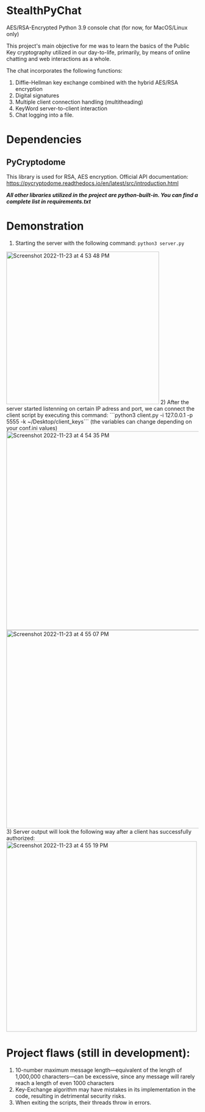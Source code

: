 # StealthPyChat
AES/RSA-Encrypted Python 3.9 console chat (for now, for MacOS/Linux only)

This project's main objective for me was to learn the basics of the Public Key cryptography utilized in our day-to-life, primarily, by means of online chatting and web interactions as a whole.

The chat incorporates the following functions:

1) Diffie-Hellman key exchange combined with the hybrid AES/RSA encryption
2) Digital signatures
3) Multiple client connection handling (multitheading)
4) KeyWord server-to-client interaction
5) Chat logging into a file.

# Dependencies

## PyCryptodome
This library is used for RSA, AES encryption. Official API documentation: https://pycryptodome.readthedocs.io/en/latest/src/introduction.html

***All other libraries utilized in the project are python-built-in. You can find a complete list in requirements.txt***

# Demonstration
1) Starting the server with the following command: ```python3 server.py```
<img width="400" alt="Screenshot 2022-11-23 at 4 53 48 PM" src="https://user-images.githubusercontent.com/102734242/203565103-641941b7-946e-4ea5-ae63-0ebbdeada9d0.png">
2) After the server started listenning on certain IP adress and port, we can connect the client script by executing this command: ```python3 client.py -i 127.0.0.1 -p 5555 -k ~/Desktop/client_keys``` (the variables can change depending on your conf.ini values)
<img width="521" alt="Screenshot 2022-11-23 at 4 54 35 PM" src="https://user-images.githubusercontent.com/102734242/203566335-e64c03ec-c52c-433d-837e-57271c88ddb8.png">
<img width="520" alt="Screenshot 2022-11-23 at 4 55 07 PM" src="https://user-images.githubusercontent.com/102734242/203566572-75e4d478-9a67-4f68-a07d-08b6af750bcf.png">
3) Server output will look the following way after a client has successfully authorized:<img width="499" alt="Screenshot 2022-11-23 at 4 55 19 PM" src="https://user-images.githubusercontent.com/102734242/203566603-7cd04bc8-e772-4b3f-b131-84e8d3df85e3.png">

# Project flaws (still in development):
1) 10-number maximum message length—equivalent of the length of 1,000,000 characters—can be excessive, since any message will rarely reach a length of even 1000 characters
2) Key-Exchange algorithm may have mistakes in its implementation in the code, resulting in detrimental security risks.
3) When exiting the scripts, their threads throw in errors.
